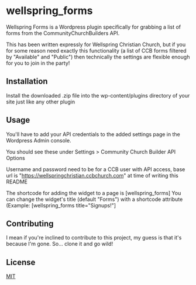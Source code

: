 # wellspring_forms

Wellspring Forms is a Wordpress plugin specifically for grabbing a list of forms from the CommunityChurchBuilders API.

This has been written expressly for Wellspring Christian Church, but if you for some reason need exactly this functionality (a list of CCB forms filtered by "Available" and "Public") then technically the settings are flexible enough for you to join in the party!

## Installation

Install the downloaded .zip file into the wp-content/plugins directory of your site just like any other plugin

## Usage

You'll have to add your API credentials to the added settings page in the Wordpress Admin console.

You should see these under Settings > Community Church Builder API Options

Username and password need to be for a CCB user with API access, base url is "https://wellspringchristian.ccbchurch.com" at time of writing this README

The shortcode for adding the widget to a page is [wellspring_forms]
You can change the widget's title (default "Forms") with a shortcode attribute (Example: [wellspring_forms title="Signups!"]

## Contributing
I mean if you're inclined to contribute to this project, my guess is that it's because I'm gone.  So... clone it and go wild!

## License
[MIT](https://choosealicense.com/licenses/mit/)